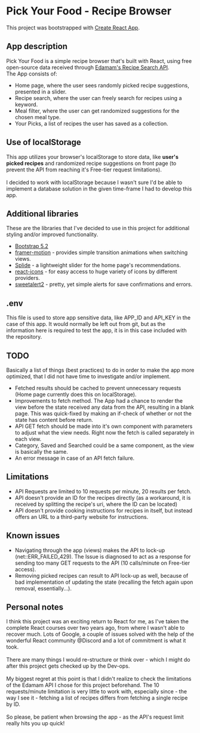 # Pick Your Food - Recipe Browser
This project was bootstrapped with [Create React App](https://github.com/facebook/create-react-app).

## App description
Pick Your Food is a simple recipe browser that's built with React, using free open-source data received through [Edamam's Recipe Search API](https://developer.edamam.com/edamam-recipe-api).\
The App consists of:
- Home page, where the user sees randomly picked recipe suggestions, presented in a slider.
- Recipe search, where the user can freely search for recipes using a keyword.
- Meal filter, where the user can get randomized suggestions for the chosen meal type.
- Your Picks, a list of recipes the user has saved as a collection.

## Use of localStorage
This app utilizes your browser's localStorage to store data, like **user's picked recipes** and randomized recipe suggestions on
front page (to prevent the API from reaching it's Free-tier request limitations).\
\
I decided to work with localStorage because I wasn't sure I'd be able to implement a database solution in the given time-frame I had to develop this app.

## Additional libraries
These are the libraries that I've decided to use in this project for additional styling and/or improved functionality.
- [Bootstrap 5.2](https://getbootstrap.com/)
- [framer-motion](https://www.framer.com/motion/) - provides simple transition animations when switching views.
- [Splide](https://splidejs.com/) - a lightweight slider for the home page's recommendations.
- [react-icons](https://react-icons.github.io/react-icons/) - for easy access to huge variety of icons by different providers.
- [sweetalert2](https://sweetalert2.github.io/) - pretty, yet simple alerts for save confirmations and errors.

## .env
This file is used to store app sensitive data, like APP_ID and API_KEY in the case of this app. It would normally be left out from git, but as the information here is required to test the app, it is in this case included with the repository. 

## TODO
Basically a list of things (best practices) to do in order to make the app more optimized, that I did not have time to investigate and/or implement.
- Fetched results should be cached to prevent unnecessary requests (Home page currently does this on localStorage).
- Improvements to fetch method. The App had a chance to render the view before the state received any data from the API, resulting in a blank page. This was quick-fixed by making an if-check of whether or not the state has content before return.
- API GET fetch should be made into it's own component with parameters to adjust what the view needs. Right now the fetch is called separately in each view.
- Category, Saved and Searched could be a same component, as the view is basically the same.
- An error message in case of an API fetch failure.

## Limitations
- API Requests are limited to 10 requests per minute, 20 results per fetch.
- API doesn't provide an ID for the recipes directly (as a workaround, it is received by splitting the recipe's uri, where the ID can be located)
- API doesn't provide cooking instructions for recipes in itself, but instead offers an URL to a third-party website for instructions.

## Known issues
- Navigating through the app (views) makes the API to lock-up (net::ERR_FAILED_429). The Issue is diagnosed to act as a response for sending too many GET requests to the API (10 calls/minute on Free-tier access).
- Removing picked recipes can result to API lock-up as well, because of bad implementation of updating the state (recalling the fetch again upon removal, essentially...).

## Personal notes
I think this project was an exciting return to React for me, as I've taken the complete React courses over two years ago, from where I wasn't able
to recover much. Lots of Google, a couple of issues solved with the help of the wonderful React community @Discord and a lot of commitment is what it took.\
\
There are many things I would re-structure or think over - which I might do after this project gets checked up by the Dev-ops.\
\
My biggest regret at this point is that I didn't realize to check the limitations of the Edamam API I chose for this project beforehand. The 10 requests/minute limitation
is very little to work with, especially since - the way I see it - fetching a list of recipes differs from fetching a single recipe by ID.\
\
So please, be patient when browsing the app - as the API's request limit really hits you up quick!
